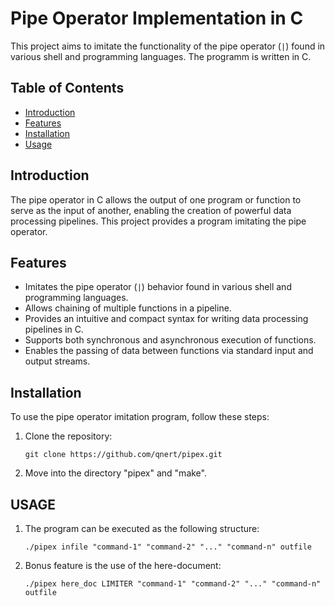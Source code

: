# Pipe Operator Implementation in C

This project aims to imitate the functionality of the pipe operator (`|`) found in various shell and programming languages. The programm is written in C.

## Table of Contents

- [Introduction](#introduction)
- [Features](#features)
- [Installation](#installation)
- [Usage](#usage)

## Introduction

The pipe operator in C allows the output of one program or function to serve as the input of another, enabling the creation of powerful data processing pipelines. This project provides a program imitating the pipe operator.

## Features

- Imitates the pipe operator (`|`) behavior found in various shell and programming languages.
- Allows chaining of multiple functions in a pipeline.
- Provides an intuitive and compact syntax for writing data processing pipelines in C.
- Supports both synchronous and asynchronous execution of functions.
- Enables the passing of data between functions via standard input and output streams.

## Installation

To use the pipe operator imitation program, follow these steps:

1. Clone the repository:

   ```
   git clone https://github.com/qnert/pipex.git
   ```

2. Move into the directory "pipex" and "make".

## USAGE
1. The program can be executed as the following structure:

   ```
   ./pipex infile "command-1" "command-2" "..." "command-n" outfile
   ```
 2. Bonus feature is the use of the here-document:

    ```
    ./pipex here_doc LIMITER "command-1" "command-2" "..." "command-n" outfile
    ```
